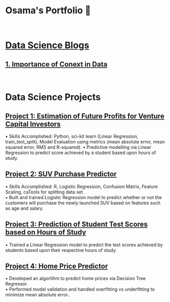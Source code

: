 # Osama's Portfolio 👋 <br />
<br />


# [Data Science Blogs](https://osamayusufhassan.medium.com/) 
## [1. Importance of Conext in Data](https://osamayusufhassan.medium.com/importance-of-context-in-data-7ee85231fb8a)<br />
<br />

# Data Science Projects
## [Project 1: Estimation of Future Profits for Venture Capital Investors](https://github.com/osamayusufhassan/VC_profit_estimator_multiple_linear_regression)
•	Skills Accomplished: Python, sci-kit learn (Linear Regression, train_test_split), Model Evaluation using metrics (mean absolute error, mean squared error, RMS and R-squared).
•	Predictive modelling via Linear Regression to predict score achieved by a student based upon hours of study.
<br />
## [Project 2: SUV Purchase Predictor](https://github.com/osamayusufhassan/SUV-purchase-prediction-logistic-regression)
•	Skills Accomplished: R, Logistic Regression, Confusion Matrix, Feature Scaling, caTools for splitting data set.<br />
•	Built and trained Logistic Regression model to predict whether or not the customers will purchase the newly launched SUV based on features such as age and salary.<br />
## [Project 3: Prediction of Student Test Scores based on Hours of Study](https://github.com/osamayusufhassan/Linear-Regression-hours-vs-scores)
• Trained a Linear Regression model to predict the test scores achieved by students based upon their respective hours of study.<br />
## [Project 4: Home Price Predictor](https://github.com/osamayusufhassan/Decision_tree_regressor_price_predictor)
• Developed an algortihm to predict home prices via Decision Tree Regressor.<br />
• Performed model validation and handled overfitting vs underfitting to minimize mean absolute error..<br />


<!--
**osamayusufhassan/osamayusufhassan** is a ✨ _special_ ✨ repository because its `README.md` (this file) appears on your GitHub profile.

Here are some ideas to get you started:

- 🔭 I’m currently working on ...
- 🌱 I’m currently learning ...
- 👯 I’m looking to collaborate on ...
- 🤔 I’m looking for help with ...
- 💬 Ask me about ...
- 📫 How to reach me: ...
- 😄 Pronouns: ...
- ⚡ Fun fact: ...
-->
